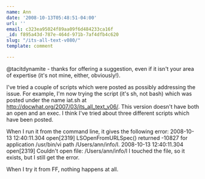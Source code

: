 ```yaml
---
name: Ann
date: '2008-10-13T05:48:51-04:00'
url: ''
email: c323ea95024f89aa09f6d484233ca16f
_id: f895a43d-787e-464d-971b-7af4dfb4c620
slug: "/its-all-text-v080/"
template: comment

---
```


@tacitdynamite - thanks for offering a suggestion, even if it isn't your area of expertise (it's not mine, either, obviously!).

I've tried a couple of scripts which were posted as possibly addressing the issue.  For example, I'm now trying the script (it's sh, not bash) which was posted under the name iat.sh at http://docwhat.org/2007/03/its_all_text_v06/.  This version doesn't have both an open and an exec.  I think I've tried about three different scripts which have been posted.

When I run it from the command line, it gives the following error:
2008-10-13 12:40:11.304 open[2319] LSOpenFromURLSpec() returned -10827 for application /usr/bin/vi path /Users/ann/info/l.
2008-10-13 12:40:11.304 open[2319] Couldn't open file: /Users/ann/info/l
I touched the file, so it exists, but I still get the error.

When I try it from FF, nothing happens at all.
